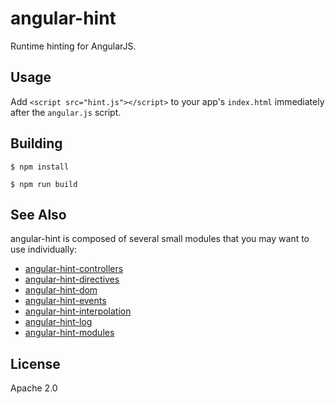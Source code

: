 # angular-hint

Runtime hinting for AngularJS.

## Usage

Add `<script src="hint.js"></script>` to your app's `index.html` immediately after the
`angular.js` script.


## Building

```shell
$ npm install
```

```shell
$ npm run build
```

## See Also

angular-hint is composed of several small modules that you may want to use individually:

* [angular-hint-controllers](https://github.com/angular/angular-hint-controllers)
* [angular-hint-directives](https://github.com/angular/angular-hint-directives)
* [angular-hint-dom](https://github.com/angular/angular-hint-dom)
* [angular-hint-events](https://github.com/angular/angular-hint-events)
* [angular-hint-interpolation](https://github.com/angular/angular-hint-interpolation)
* [angular-hint-log](https://github.com/angular/angular-hint-log)
* [angular-hint-modules](https://github.com/angular/angular-hint-modules)

## License
Apache 2.0
